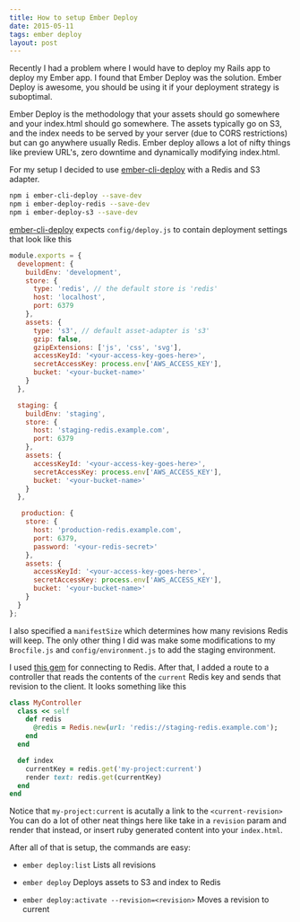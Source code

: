 ```yaml
---
title: How to setup Ember Deploy
date: 2015-05-11
tags: ember deploy
layout: post
---
```


Recently I had a problem where I would have to deploy my Rails app to deploy my Ember app. I found that Ember Deploy was the solution. Ember Deploy is awesome, you should be using it if your deployment strategy is suboptimal.

Ember Deploy is the methodology that your assets should go somewhere and your index.html should go somewhere. The assets typically go on S3, and the index needs to be served by your server (due to CORS restrictions) but can go anywhere usually Redis. Ember deploy allows a lot of nifty things like preview URL's, zero downtime and dynamically modifying index.html.

For my setup I decided to use [ember-cli-deploy](https://github.com/ember-cli/ember-cli-deploy) with a Redis and S3 adapter.

```bash
npm i ember-cli-deploy --save-dev
npm i ember-deploy-redis --save-dev
npm i ember-deploy-s3 --save-dev
```

[ember-cli-deploy](https://github.com/ember-cli/ember-cli-deploy) expects `config/deploy.js` to contain deployment settings that look like this

```javascript
module.exports = {
  development: {
    buildEnv: 'development',
    store: {
      type: 'redis', // the default store is 'redis'
      host: 'localhost',
      port: 6379
    },
    assets: {
      type: 's3', // default asset-adapter is 's3'
      gzip: false,
      gzipExtensions: ['js', 'css', 'svg'],
      accessKeyId: '<your-access-key-goes-here>',
      secretAccessKey: process.env['AWS_ACCESS_KEY'],
      bucket: '<your-bucket-name>'
    }
  },

  staging: {
    buildEnv: 'staging',
    store: {
      host: 'staging-redis.example.com',
      port: 6379
    },
    assets: {
      accessKeyId: '<your-access-key-goes-here>',
      secretAccessKey: process.env['AWS_ACCESS_KEY'],
      bucket: '<your-bucket-name>'
    }
  },

   production: {
    store: {
      host: 'production-redis.example.com',
      port: 6379,
      password: '<your-redis-secret>'
    },
    assets: {
      accessKeyId: '<your-access-key-goes-here>',
      secretAccessKey: process.env['AWS_ACCESS_KEY'],
      bucket: '<your-bucket-name>'
    }
  }
};
```

I also specified a `manifestSize` which determines how many revisions Redis will keep. The only other thing I did was make some modifications to my `Brocfile.js` and `config/environment.js` to add the staging environment.

I used [this gem](http://www.github.com/redis/redis-rb.git) for connecting to Redis. After that, I added a route to a controller that reads the contents of the `current` Redis key and sends that revision to the client. It looks something like this

```ruby
class MyController
  class << self
    def redis
      @redis = Redis.new(url: 'redis://staging-redis.example.com');
    end
  end

  def index
    currentKey = redis.get('my-project:current')
    render text: redis.get(currentKey)
  end
end
```

Notice that `my-project:current` is acutally a link to the `<current-revision>` You can do a lot of other neat things here like take in a `revision` param and render that instead, or insert ruby generated content into your `index.html`.

After all of that is setup, the commands are easy:

- `ember deploy:list` Lists all revisions

- `ember deploy` Deploys assets to S3 and index to Redis

- `ember deploy:activate --revision=<revision>` Moves a revision to current
